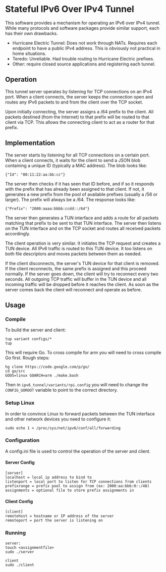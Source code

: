 Stateful IPv6 Over IPv4 Tunnel
==============================

This software provides a mechanism for operating an IPv6 over IPv4 tunnel. While
many protocols and software packages provide similar support, each has their own
drawbacks.

- Hurricane Electric Tunnel: Does not work through NATs. Requires each endpoint
to have a public IPv4 address. This is obviously not practical in home
situations.
- Teredo: Unreliable. Had trouble routing to Hurricane Electric prefixes.
- Other: require closed source applications and registering each tunnel.

Operation
---------

This tunnel server operates by listening for TCP connections on an IPv4 port.
When a client connects, the server keeps the connection open and routes any
IPv6 packets to and from the client over the TCP socket.

Upon initially connecting, the server assigns a /64 prefix to the client. All
packets destined (from the Internet) to that prefix will be routed to that
client via TCP. This allows the connecting client to act as a router for that
prefix.

Implementation
--------------

The server starts by listening for all TCP connections on a certain port.
When a client connects, it waits for the client to send a JSON blob containing
a unique ID (typically a MAC address). The blob looks like:

    {"Id": "00:11:22:aa:bb:cc"}

The server then checks if it has seen that ID before, and if so it responds
with the prefix that has already been assigned to that client. If not, it
generates a new prefix from the pool of available prefixes (usually a /56 or
larger). The prefix will always be a /64. The response looks like:

    {"Prefix": "2000:aaaa:bbbb:ccdd::/64"}

The server then generates a TUN interface and adds a route for all packets
matching that prefix to be sent to that TUN interface. The server then listens
on the TUN interface and on the TCP socket and routes all received packets
accordingly.

The client operation is very similar. It initiates the TCP request and creates
a TUN device. All IPv6 traffic is routed to this TUN device. It too listens
on both file descriptors and moves packets between them as needed.

If the client disconnects, the server's TUN device for that client is removed.
If the client reconnects, the same prefix is assigned and this proceed
normally. If the server goes down, the client will try to reconnect every two
seconds. All outgoing TCP traffic will buffer in the TUN device and all
incoming traffic will be dropped before it reaches the client. As soon as the
server comes back the client will reconnect and operate as before.

Usage
-----

### Compile

To build the server and client:

    tup variant configs/*
    tup

This will require Go. To cross compile for arm you will need to cross compile
Go first. Rough steps:

    hg clone https://code.google.com/p/go/
    cd go/src
    GOOS=linux GOARCH=arm ./make.bash

Then in `ipv6_tunnel/variants/rpi.config` you will need to change the
`CONFIG_GOROOT` variable to point to the correct directory.

### Setup Linux

In order to convince Linux to forward packets between the TUN interface and
other network devices you need to configure it:

    sudo echo 1 > /proc/sys/net/ipv6/conf/all/forwarding

### Configuration

A config.ini file is used to control the operation of the server and client.

#### Server Config

    [server]
    localhost = local ip address to bind to
    listenport = local port to listen for TCP connections from clients
    prefixrange = prefix pool to assign from (ex: 2000:aa:bbb:0::/48)
    assignments = optional file to store prefix assignments in

#### Client Config

    [client]
    remotehost = hostname or IP address of the server
    remoteport = port the server is listening on

### Running

    server:
    touch <assignmentfile>
    sudo ./server

    client
    sudo ./client


